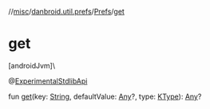 //[misc](../../../index.md)/[danbroid.util.prefs](../index.md)/[Prefs](index.md)/[get](get.md)

# get

[androidJvm]\

@[ExperimentalStdlibApi](https://kotlinlang.org/api/latest/jvm/stdlib/kotlin/-experimental-stdlib-api/index.html)

fun [get](get.md)(key: [String](https://kotlinlang.org/api/latest/jvm/stdlib/kotlin/-string/index.html), defaultValue: [Any](https://kotlinlang.org/api/latest/jvm/stdlib/kotlin/-any/index.html)?, type: [KType](https://kotlinlang.org/api/latest/jvm/stdlib/kotlin.reflect/-k-type/index.html)): [Any](https://kotlinlang.org/api/latest/jvm/stdlib/kotlin/-any/index.html)?
